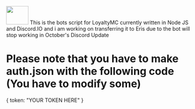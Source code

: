 <img src="https://loyaltymc.net/custom/templates/MineBox/img/favicon.ico" height=50 width=60>
This is the bots script for LoyaltyMC currently written in Node JS and Discord.IO and i am working on transferring it to Eris due to the bot will stop working in October's Discord Update

# Please note that you have to make auth.json with the following code (You have to modify some)
{
    token: "YOUR TOKEN HERE"
}

